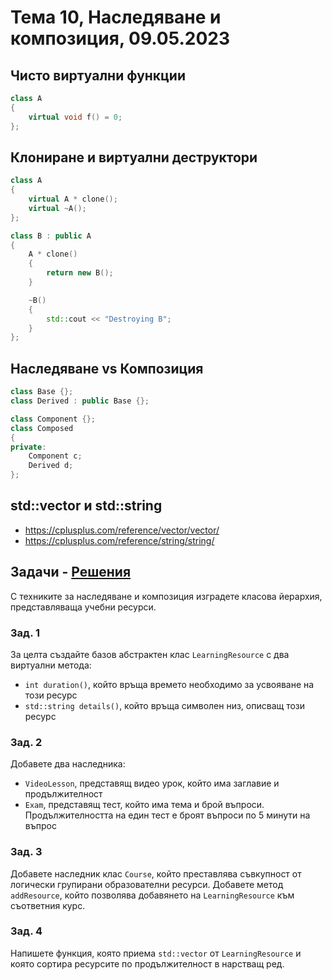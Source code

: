 # Тема 10, Наследяване и композиция, 09.05.2023

## Чисто виртуални функции

```c++
class A
{
    virtual void f() = 0;
};
```

## Клониране и виртуални деструктори

```c++
class A
{
    virtual A * clone();
    virtual ~A();
};

class B : public A
{
    A * clone()
    {
        return new B();
    }

    ~B()
    {
        std::cout << "Destroying B";
    }
};
```

## Наследяване vs Композиция

```c++
class Base {};
class Derived : public Base {};

class Component {};
class Composed
{
private:
    Component c;
    Derived d;
};
```

## std::vector и std::string

* https://cplusplus.com/reference/vector/vector/
* https://cplusplus.com/reference/string/string/

## Задачи - [Решения](./solutions/)

С техниките за наследяване и композиция изградете класова йерархия, представляваща учебни ресурси.

### Зад. 1

За целта създайте базов абстрактен клас `LearningResource` с два виртуални метода:

* `int duration()`, който връща времето необходимо за усвояване на този ресурс
* `std::string details()`, който връща символен низ, описващ този ресурс


### Зад. 2

Добавете два наследника:

* `VideoLesson`, представящ видео урок, който има заглавие и продължителност
* `Exam`, представящ тест, който има тема и брой въпроси. Продължителността на един тест е броят въпроси по 5 минути на въпрос

### Зад. 3

Добавете наследник клас `Course`, който преставлява съвкупност от логически групирани образователни ресурси. Добавете метод `addResource`, който позволява добавянето на `LearningResource` към съответния курс.

### Зад. 4

Напишете функция, която приема `std::vector` от `LearningResource` и която сортира ресурсите по продължителност в нарстващ ред.
